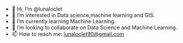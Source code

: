 - 👋 Hi, I’m @lunaloclet
- 👀 I’m interested in  Data science,machine learning and GIS.
- 🌱 I’m currently learning Machine Learning.
- 💞️ I’m looking to collaborate on Data Science and Machine Learning.
- 📫 How to reach me: lunaloclet90@gmail.com

<!---
lunaloclet/lunaloclet is a ✨ special ✨ repository because its `README.md` (this file) appears on your GitHub profile.
You can click the Preview link to take a look at your changes.
--->
